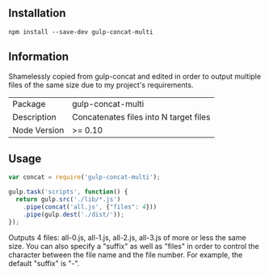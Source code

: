 
## Installation

`npm install --save-dev gulp-concat-multi`

## Information

Shamelessly copied from gulp-concat and edited in order to output multiple files of the same size due to my project's requirements.

<table>
<tr>
<td>Package</td><td>gulp-concat-multi</td>
</tr>
<tr>
<td>Description</td>
<td>Concatenates files into N target files</td>
</tr>
<tr>
<td>Node Version</td>
<td>>= 0.10</td>
</tr>
</table>

## Usage

```js
var concat = require('gulp-concat-multi');

gulp.task('scripts', function() {
  return gulp.src('./lib/*.js')
    .pipe(concat('all.js', {"files": 4}))
    .pipe(gulp.dest('./dist/'));
});
```

Outputs 4 files: all-0.js, all-1.js, all-2.js, all-3.js of more or less the same size. You can also specify a "suffix" as well as "files" in order to control the character between the file name and the file number. For example, the default "suffix" is "-".
